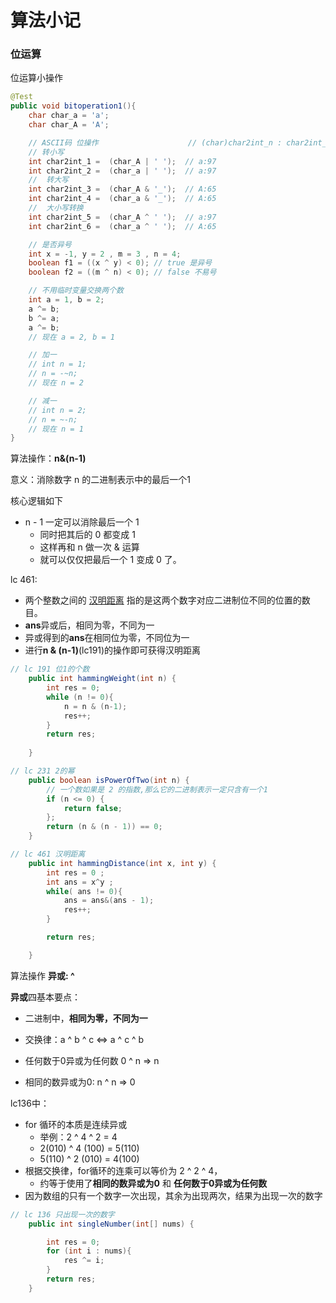 # 算法小记

### 位运算

位运算小操作

```java
@Test
public void bitoperation1(){
    char char_a = 'a';
    char char_A = 'A';

    // ASCII码 位操作                    // (char)char2int_n : char2int_n
    // 转小写
    int char2int_1 =  (char_A | ' ');  // a:97
    int char2int_2 =  (char_a | ' ');  // a:97
    //  转大写
    int char2int_3 =  (char_A & '_');  // A:65
    int char2int_4 =  (char_a & '_');  // A:65
    //  大小写转换
    int char2int_5 =  (char_A ^ ' ');  // a:97
    int char2int_6 =  (char_a ^ ' ');  // A:65

    // 是否异号
    int x = -1, y = 2 , m = 3 , n = 4;
    boolean f1 = ((x ^ y) < 0); // true 是异号
    boolean f2 = ((m ^ n) < 0); // false 不易号

    // 不用临时变量交换两个数
    int a = 1, b = 2;
    a ^= b;
    b ^= a;
    a ^= b;
    // 现在 a = 2, b = 1

    // 加一
    // int n = 1;
    // n = -~n;
    // 现在 n = 2

    // 减一
    // int n = 2;
    // n = ~-n;
    // 现在 n = 1
}

```



算法操作：**n&(n-1)**

意义：消除数字 n 的二进制表示中的最后一个1

核心逻辑如下

- n - 1 一定可以消除最后一个 1
  - 同时把其后的 0 都变成 1
  - 这样再和 n 做一次 & 运算
  - 就可以仅仅把最后一个 1 变成 0 了。

lc 461:

- 两个整数之间的 [汉明距离](https://baike.baidu.com/item/汉明距离) 指的是这两个数字对应二进制位不同的位置的数目。
- **ans**异或后，相同为零，不同为一
- 异或得到的**ans**在相同位为零，不同位为一
- 进行**n & (n-1)**(lc191)的操作即可获得汉明距离

```java
// lc 191 位1的个数    
	public int hammingWeight(int n) {
        int res = 0;
        while (n != 0){
            n = n & (n-1);
            res++;
        }
        return res;
        
    }

// lc 231 2的幂
    public boolean isPowerOfTwo(int n) {
        // 一个数如果是 2 的指数,那么它的二进制表示一定只含有一个1
        if (n <= 0) {
            return false;
        };
        return (n & (n - 1)) == 0;
    }

// lc 461 汉明距离
    public int hammingDistance(int x, int y) {
        int res = 0 ;
        int ans = x^y ;
        while( ans != 0){
            ans = ans&(ans - 1);
            res++;
        }

        return res;

    }

```



算法操作 **异或: ^**

**异或**四基本要点：

- 二进制中，**相同为零，不同为一**

- 交换律：a ^ b ^ c <=> a ^ c ^ b
- 任何数于0异或为任何数 0 ^ n => n
- 相同的数异或为0: n ^ n => 0

lc136中：

- for 循环的本质是连续异或
  - 举例：2 ^ 4 ^ 2 = 4
  - 2(010) ^ 4 (100) = 5(110)
  - 5(110) ^ 2 (010) = 4(100)
- 根据交换律，for循环的连乘可以等价为 2 ^ 2 ^ 4，
  - 约等于使用了**相同的数异或为0** 和 **任何数于0异或为任何数**
- 因为数组的只有一个数字一次出现，其余为出现两次，结果为出现一次的数字

```java
// lc 136 只出现一次的数字
    public int singleNumber(int[] nums) {

        int res = 0; 
        for (int i : nums){
            res ^= i;
        }
        return res;
    }
```

